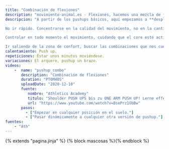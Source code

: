 ```yaml
---
title: "Combinación de flexiones"
description: "movimiento-animal.es - Flexiones, hacemos una mezcla de flexiones sin un orden en concreto"
descripcion: "A partir de los pushups básicos, aquí empezamos a **desplazarnos**. Se trata de pasar *dinámicamente* de una flexión a otra sin pensar mucho en cuál es la siguiente.

No ir rápido. Concentrarse en la calidad del movimiento, no en la cantidad.

Controlar en todo momento el movimiento, cuidando que el core esté activo y **no forzar los hombros**.

Ir saliendo de la zona de confort, buscar las combinaciones que nos cuesten más y practicarlas."
calentamiento: Push up.
repeticiones: Estar unos minutos moviéndose.
variaciones: El arquero, pushup un brazo.
videos: 
    -  name: "pushup_combo"
       description: "Combinación de flexiones"
       duration: "PT0M40S"
       uploadDate: "2020-12-10"
       fuente: 
          nombre: "Athletics Academy"
          titulo: "Shoulder PUSH UPS bis zu ONE ARM PUSH UP! Lerne effektive Push-Übungen aus dem Movement Bereich"
          url: "https://www.youtube.com/watch?v=BsePrz1ObBw"
       pasos:
         - ["Empezar en cualquier posición en el suelo."]
         - ["Pasar dinámicamente a cualquier otra versión de pushup."]
fuentes: 
    - "Ath"
---
```

{% extends "pagina.jinja" %}
{% block mascosas %}{% endblock %}
